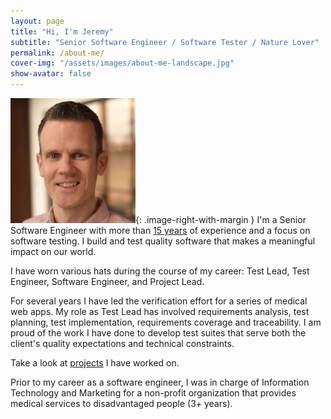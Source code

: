 ```yaml
---
layout: page
title: "Hi, I'm Jeremy"
subtitle: "Senior Software Engineer / Software Tester / Nature Lover"
permalink: /about-me/
cover-img: "/assets/images/about-me-landscape.jpg"
show-avatar: false
---
```


![Me](/assets/images/avatar-icon.jpg){: .image-right-with-margin } 
I'm a Senior Software Engineer with more than [15 years](https://twitter.com/wwwsepcom/status/1631756219395321856?s=46) of experience and a focus on software testing. I build and test quality software that makes a meaningful impact on our world.

I have worn various hats during the course of my career: Test Lead, Test Engineer, Software Engineer, and Project Lead.

For several years I have led the verification effort for a series of medical web apps. My role as Test Lead has involved requirements analysis, test planning, test implementation, requirements coverage and traceability. I am proud of the work I have done to develop test suites that serve both the client's quality expectations and technical constraints.

Take a look at [projects](/projects) I have worked on.

Prior to my career as a software engineer, I was in charge of Information Technology and Marketing for a non-profit organization that provides medical services to disadvantaged people (3+ years).
